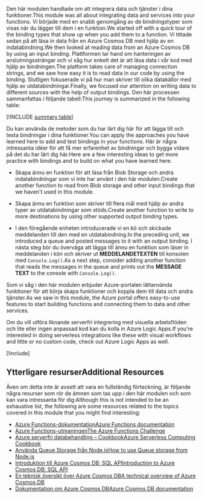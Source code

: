 <span data-ttu-id="250e0-101">Den här modulen handlade om att integrera data och tjänster i dina funktioner.</span><span class="sxs-lookup"><span data-stu-id="250e0-101">This module was all about integrating data and services into your functions.</span></span> <span data-ttu-id="250e0-102">Vi började med en snabb genomgång av de bindningstyper som visas när du lägger till dem i en funktion.</span><span class="sxs-lookup"><span data-stu-id="250e0-102">We started off with a quick tour of the binding types that show up when you add them to a function.</span></span> <span data-ttu-id="250e0-103">Vi tittade sedan på att läsa in data från en Azure Cosmos DB med hjälp av en indatabindning.</span><span class="sxs-lookup"><span data-stu-id="250e0-103">We then looked at reading data from an Azure Cosmos DB by using an input binding.</span></span> <span data-ttu-id="250e0-104">Plattformen tar hand om hanteringen av anslutningssträngar och vi såg hur enkelt det är att läsa data i vår kod med hjälp av bindningen.</span><span class="sxs-lookup"><span data-stu-id="250e0-104">The platform takes care of managing connection strings, and we saw how easy it is to read data in our code by using the binding.</span></span> <span data-ttu-id="250e0-105">Slutligen fokuserade vi på hur man skriver till olika datakällor med hjälp av utdatabindningar.</span><span class="sxs-lookup"><span data-stu-id="250e0-105">Finally, we focused our attention on writing data to different sources with the help of output bindings.</span></span> <span data-ttu-id="250e0-106">Den här processen sammanfattas i följande tabell:</span><span class="sxs-lookup"><span data-stu-id="250e0-106">This journey is summarized in the following table:</span></span>

[!INCLUDE [summary table](./summary-table.md)]

<span data-ttu-id="250e0-107">Du kan använda de metoder som du har lärt dig här för att lägga till och testa bindningar i dina funktioner.</span><span class="sxs-lookup"><span data-stu-id="250e0-107">You can apply the approaches you have learned here to add and test bindings in your functions.</span></span> <span data-ttu-id="250e0-108">Här är några intressanta idéer för att få mer erfarenhet av bindningar och bygga vidare på det du har lärt dig här.</span><span class="sxs-lookup"><span data-stu-id="250e0-108">Here are a few interesting ideas to get more practice with bindings and to build on what you have learned here.</span></span>

* <span data-ttu-id="250e0-109">Skapa ännu en funktion för att läsa från Blob Storage och andra indatabindningar som vi inte har använt i den här modulen.</span><span class="sxs-lookup"><span data-stu-id="250e0-109">Create another function to read from Blob storage and other input bindings that we haven't used in this module.</span></span>

* <span data-ttu-id="250e0-110">Skapa ännu en funktion som skriver till flera mål med hjälp av andra typer av utdatabindningar som stöds.</span><span class="sxs-lookup"><span data-stu-id="250e0-110">Create another function to write to more destinations by using other supported output binding types.</span></span>

* <span data-ttu-id="250e0-111">I den föregående enheten introducerade vi en kö och skickade meddelanden till den med en utdatabindning.</span><span class="sxs-lookup"><span data-stu-id="250e0-111">In the preceding unit, we introduced a queue and posted messages to it with an output binding.</span></span> <span data-ttu-id="250e0-112">I nästa steg bör du överväga att lägga till ännu en funktion som läser in meddelanden i kön och skriver ut **MEDDELANDETEXTEN** till konsolen med `Console.Log()`.</span><span class="sxs-lookup"><span data-stu-id="250e0-112">As a next step, consider adding another function that reads the messages in the queue and prints out the **MESSAGE TEXT** to the console with `Console.Log()`.</span></span>

<span data-ttu-id="250e0-113">Som vi såg i den här modulen erbjuder Azure-portalen lättanvända funktioner för att börja skapa funktioner och koppla dem till data och andra tjänster.</span><span class="sxs-lookup"><span data-stu-id="250e0-113">As we saw in this module, the Azure portal offers easy-to-use features to start building functions and connecting them to data and other services.</span></span>

<span data-ttu-id="250e0-114">Om du vill utföra liknande serverfri integrering med visuella arbetsflöden och lite eller ingen anpassad kod kan du kolla in Azure Logic Apps.</span><span class="sxs-lookup"><span data-stu-id="250e0-114">If you're interested in doing serverless integrations like these with visual workflows and little or no custom code, check out Azure Logic Apps as well.</span></span>

[!include[](../../../includes/azure-sandbox-cleanup.md)]

## <a name="additional-resources"></a><span data-ttu-id="250e0-115">Ytterligare resurser</span><span class="sxs-lookup"><span data-stu-id="250e0-115">Additional Resources</span></span>

<span data-ttu-id="250e0-116">Även om detta inte är avsett att vara en fullständig förteckning, är följande några resurser som rör de ämnen som tas upp i den här modulen och som kan vara intressanta för dig:</span><span class="sxs-lookup"><span data-stu-id="250e0-116">Although this is not intended to be an exhaustive list, the following are some resources related to the topics covered in this module that you might find interesting:</span></span>

* [<span data-ttu-id="250e0-117">Azure Functions-dokumentation</span><span class="sxs-lookup"><span data-stu-id="250e0-117">Azure Functions documentation</span></span>](https://docs.microsoft.com/azure/azure-functions/)
* [<span data-ttu-id="250e0-118">Azure Functions-utmaningen</span><span class="sxs-lookup"><span data-stu-id="250e0-118">The Azure Functions Challenge</span></span>](https://aka.ms/afc)
* [<span data-ttu-id="250e0-119">Azure serverfri databehandling – Cookbook</span><span class="sxs-lookup"><span data-stu-id="250e0-119">Azure Serverless Computing Cookbook</span></span>](https://azure.microsoft.com/resources/azure-serverless-computing-cookbook/)
* [<span data-ttu-id="250e0-120">Använda Queue Storage från Node.js</span><span class="sxs-lookup"><span data-stu-id="250e0-120">How to use Queue storage from Node.js</span></span>](https://docs.microsoft.com/azure/storage/queues/storage-nodejs-how-to-use-queues)
* [<span data-ttu-id="250e0-121">Introduktion till Azure Cosmos DB: SQL API</span><span class="sxs-lookup"><span data-stu-id="250e0-121">Introduction to Azure Cosmos DB: SQL API</span></span>](https://docs.microsoft.com/azure/cosmos-db/sql-api-introduction)
* [<span data-ttu-id="250e0-122">En teknisk översikt över Azure Cosmos DB</span><span class="sxs-lookup"><span data-stu-id="250e0-122">A technical overview of Azure Cosmos DB</span></span>](https://azure.microsoft.com/blog/a-technical-overview-of-azure-cosmos-db/)
* [<span data-ttu-id="250e0-123">Dokumentation om Azure Cosmos DB</span><span class="sxs-lookup"><span data-stu-id="250e0-123">Azure Cosmos DB documentation</span></span>](https://docs.microsoft.com/azure/cosmos-db/)
